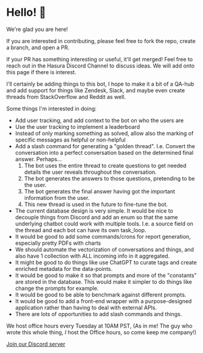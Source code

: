 # Hello! 👋

We're glad you are here!

If you are interested in contributing, please feel free to fork the repo, create a branch, and open a PR.

If your PR has something interesting or useful, it'll get merged! Feel free to reach out in the Hasura Discord Channel
to discuss ideas. We will add onto this page if there is interest.

I'll certainly be adding things to this bot, I hope to make it a bit of a QA-hub and add support for things like
Zendesk, Slack, and maybe even create threads from StackOverflow and Reddit as well.

Some things I'm interested in doing:

* Add user tracking, and add context to the bot on who the users are
* Use the user tracking to implement a leaderboard
* Instead of only marking something as solved, allow also the marking of specific messages as helpful or non-helpful
* Add a slash command for generating a "golden thread". I.e. Convert the conversation into a perfect conversation based
  on the determined final answer. Perhaps...
    1. The bot uses the entire thread to create questions to get needed details the user reveals throughout the
       conversation.
    2. The bot generates the answers to those questions, pretending to be the user.
    3. The bot generates the final answer having got the important information from the user.
    4. This new thread is used in the future to fine-tune the bot.
* The current database design is very simple. It would be nice to decouple things from Discord and add an enum so that
  the same underlying chatbot could work with multiple tools. I.e. a source field on the thread and each bot can have
  its own task_loop.
* It would be good to add some commands/crons for report generation, especially pretty PDFs with charts
* We should automate the vectorization of conversations and things, and also have 1 collection with ALL incoming info in
  it aggregated.
* It might be good to do things like use ChatGPT to curate tags and create enriched metadata for the data-points.
* It would be good to make it so that prompts and more of the "constants" are stored in the database. This would make it
  simpler to do things like change the prompts for example.
* It would be good to be able to benchmark against different prompts.
* It would be good to add a front-end wrapper with a purpose-designed application rather than having to deal with
  external APIs.
* There are lots of opportunities to add slash commands and things.

We host office hours every Tuesday at 10AM PST, (As in me! The guy who wrote this whole thing, *I* host the Office
hours, so come keep me company!)

[Join our Discord server](https://discord.gg/hasura)